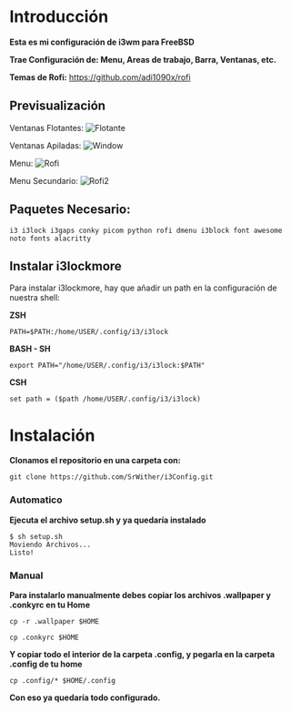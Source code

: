 # Introducción

**Esta es mi configuración de i3wm para FreeBSD**

**Trae Configuración de: Menu, Areas de trabajo, Barra, Ventanas, etc.**

**Temas de Rofi:** https://github.com/adi1090x/rofi

## Previsualización
Ventanas Flotantes:
![Flotante](https://user-images.githubusercontent.com/59105868/109708148-cb7a9600-7b79-11eb-99b3-06638b01378f.png)

Ventanas Apiladas:
![Window](https://user-images.githubusercontent.com/59105868/109708174-d2090d80-7b79-11eb-892d-2e8ec77c24d0.png)

Menu:
![Rofi](https://user-images.githubusercontent.com/59105868/109708822-a63a5780-7b7a-11eb-9987-b4dd170904cb.png)

Menu Secundario:
![Rofi2](https://user-images.githubusercontent.com/59105868/109709311-1943ce00-7b7b-11eb-9145-8209b1c0b419.png)

## Paquetes Necesario:
```
i3 i3lock i3gaps conky picom python rofi dmenu i3block font awesome noto fonts alacritty
```
## Instalar i3lockmore

Para instalar i3lockmore, hay que añadir un path en la configuración de nuestra shell:

**ZSH**
```
PATH=$PATH:/home/USER/.config/i3/i3lock
```

**BASH - SH**
```
export PATH="/home/USER/.config/i3/i3lock:$PATH"
```

**CSH**
```
set path = ($path /home/USER/.config/i3/i3lock)
```
# Instalación

**Clonamos el repositorio en una carpeta con:**
```
git clone https://github.com/SrWither/i3Config.git
```
### Automatico
**Ejecuta el archivo setup.sh y ya quedaría instalado**
```
$ sh setup.sh
Moviendo Archivos...
Listo!
```
### Manual
**Para instalarlo manualmente debes copiar los archivos .wallpaper y .conkyrc en tu Home**
```
cp -r .wallpaper $HOME
```
```
cp .conkyrc $HOME
```
**Y copiar todo el interior de la carpeta .config, y pegarla en la carpeta .config de tu home**
```
cp .config/* $HOME/.config
```

**Con eso ya quedaría todo configurado.**
